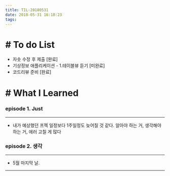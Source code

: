 ```yaml
---
title: TIL-20180531
date: 2018-05-31 16:18:23
tags: 
---
```


# # To do List


- 자솟 수정 후 제출 [완료]
- 기상정보 애플리케이션 - 1.테이블뷰 듣기 [미완료]
- 코드리뷰 준비 [완료]


# # What I Learned

### episode 1. Just

---

- 내가 예상했던 프젝 일정보다 1주일정도 늦어질 것 같다. 알아야 하는 거, 생각해야 하는 거, 에러 고칠 게 많다

### episode 2. 생각

---

- 5월 마지막 날.

---